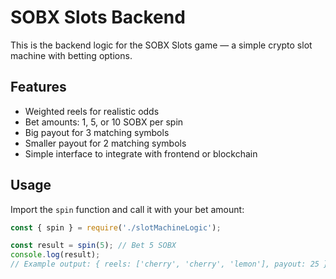 # SOBX Slots Backend

This is the backend logic for the SOBX Slots game — a simple crypto slot machine with betting options.

## Features

- Weighted reels for realistic odds
- Bet amounts: 1, 5, or 10 SOBX per spin
- Big payout for 3 matching symbols
- Smaller payout for 2 matching symbols
- Simple interface to integrate with frontend or blockchain

## Usage

Import the `spin` function and call it with your bet amount:

```js
const { spin } = require('./slotMachineLogic');

const result = spin(5); // Bet 5 SOBX
console.log(result);
// Example output: { reels: ['cherry', 'cherry', 'lemon'], payout: 25 }
